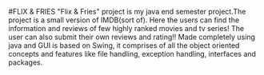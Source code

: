 #FLIX & FRIES
"Flix & Fries" project is my java end semester project.The project is a small version of IMDB(sort of). Here the users can find the information and reviews of few highly ranked movies and tv series! The user can also submit their own reviews and rating!! Made completely using java and GUI is based on Swing, it comprises of all the object oriented concepts and features like file handling, exception handling, interfaces and packages.
